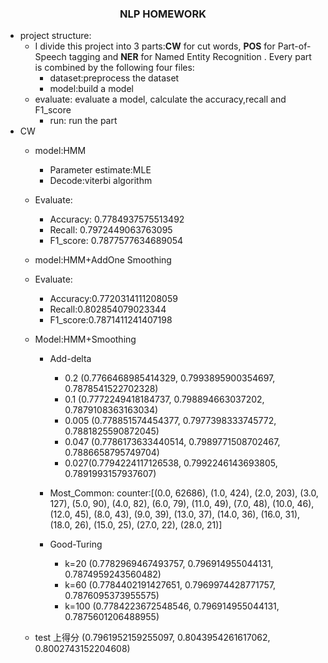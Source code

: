 ### <center>NLP HOMEWORK</center>
- project structure:
    - I divide this project into 3 parts:**CW** for cut words, **POS** for Part-of-Speech tagging and **NER** for  Named Entity Recognition . Every part is combined by the following four files:
        - dataset:preprocess the dataset
        - model:build a model
    - evaluate: evaluate a model, calculate the accuracy,recall and F1_score
        - run: run the part
- CW
    - model:HMM
      - Parameter estimate:MLE
      - Decode:viterbi algorithm
      
    - Evaluate:
      - Accuracy: 0.7784937575513492
      - Recall: 0.7972449063763095
      - F1_score: 0.7877577634689054
      
    - model:HMM+AddOne Smoothing
    
    - Evaluate:
      - Accuracy:0.7720314111208059
      - Recall:0.802854079023344
      - F1_score:0.7871411241407198
      
    - Model:HMM+Smoothing 
    
      - Add-delta
        - 0.2 (0.7766468985414329, 0.7993895900354697, 0.7878541522702328)
        - 0.1 (0.7772249418184737, 0.798894663037202, 0.7879108363163034)
        - 0.005 (0.778851574454377, 0.7977398333745772, 0.7881825590872045)
        - 0.047 (0.7786173633440514, 0.7989771508702467, 0.7886658795749704)
        - 0.027(0.7794224117126538, 0.7992246143693805, 0.7891993157937607)
      - Most_Common:
        counter:[(0.0, 62686), (1.0, 424), (2.0, 203), (3.0, 127), (5.0, 90), (4.0, 82), (6.0, 79), (11.0, 49), (7.0, 48), (10.0, 46), (12.0, 45), (8.0, 43), (9.0, 39), (13.0, 37), (14.0, 36), (16.0, 31), (18.0, 26), (15.0, 25), (27.0, 22), (28.0, 21)]
      
      - Good-Turing
        - k=20 (0.7782969467493757, 0.796914955044131, 0.7874959243560482)
        - k=60 (0.7784402191427651, 0.7969974428771757, 0.7876095373955575)
        - k=100 (0.7784223672548546, 0.796914955044131, 0.7875601206488955)
      
    - test 上得分 (0.7961952159255097, 0.8043954261617062, 0.8002743152204608)
    